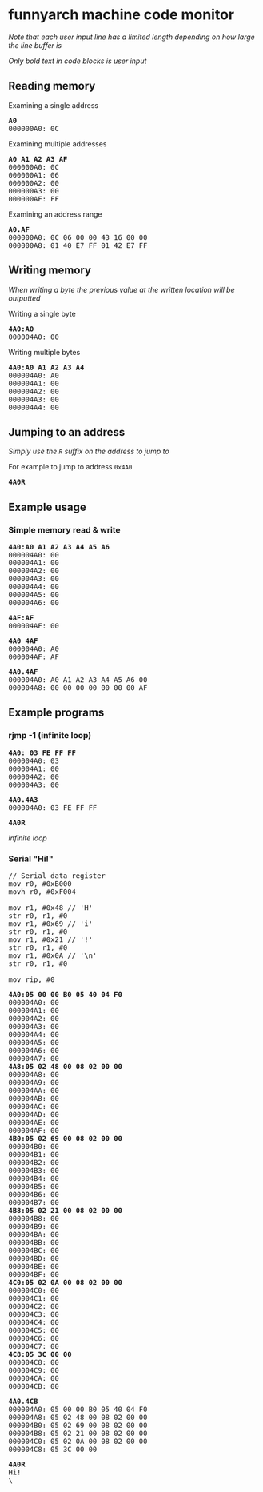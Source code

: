 # funnyarch machine code monitor

_Note that each user input line has a limited length depending on how large the line buffer is_

_Only bold text in code blocks is user input_

## Reading memory

Examining a single address
<pre>
<b>A0</b>
000000A0: 0C
</pre>

Examining multiple addresses
<pre>
<b>A0 A1 A2 A3 AF</b>
000000A0: 0C
000000A1: 06
000000A2: 00
000000A3: 00
000000AF: FF
</pre>

Examining an address range
<pre>
<b>A0.AF</b>
000000A0: 0C 06 00 00 43 16 00 00
000000A8: 01 40 E7 FF 01 42 E7 FF
</pre>

## Writing memory

_When writing a byte the previous value at the written location will be outputted_

Writing a single byte
<pre>
<b>4A0:A0</b>
000004A0: 00
</pre>

Writing multiple bytes
<pre>
<b>4A0:A0 A1 A2 A3 A4</b>
000004A0: A0
000004A1: 00
000004A2: 00
000004A3: 00
000004A4: 00
</pre>

## Jumping to an address

_Simply use the ``R`` suffix on the address to jump to_

For example to jump to address ``0x4A0``
<pre>
<b>4A0R</b>
</pre>

## Example usage

### Simple memory read & write

<pre>
<b>4A0:A0 A1 A2 A3 A4 A5 A6</b>
000004A0: 00
000004A1: 00
000004A2: 00
000004A3: 00
000004A4: 00
000004A5: 00
000004A6: 00
</pre>

<pre>
<b>4AF:AF</b>
000004AF: 00
</pre>

<pre>
<b>4A0 4AF</b>
000004A0: A0
000004AF: AF
</pre>

<pre>
<b>4A0.4AF</b>
000004A0: A0 A1 A2 A3 A4 A5 A6 00
000004A8: 00 00 00 00 00 00 00 AF
</pre>

## Example programs

### rjmp -1 (infinite loop)

<pre>
<b>4A0: 03 FE FF FF</b>
000004A0: 03
000004A1: 00
000004A2: 00
000004A3: 00
</pre>

<pre>
<b>4A0.4A3</b>
000004A0: 03 FE FF FF
</pre>

<pre>
<b>4A0R</b>
</pre>
_infinite loop_

### Serial "Hi!"

<pre>
// Serial data register
mov r0, #0xB000
movh r0, #0xF004

mov r1, #0x48 // 'H'
str r0, r1, #0
mov r1, #0x69 // 'i'
str r0, r1, #0
mov r1, #0x21 // '!'
str r0, r1, #0
mov r1, #0x0A // '\n'
str r0, r1, #0

mov rip, #0
</pre>

<pre>
<b>4A0:05 00 00 B0 05 40 04 F0</b>
000004A0: 00
000004A1: 00
000004A2: 00
000004A3: 00
000004A4: 00
000004A5: 00
000004A6: 00
000004A7: 00
<b>4A8:05 02 48 00 08 02 00 00</b>
000004A8: 00
000004A9: 00
000004AA: 00
000004AB: 00
000004AC: 00
000004AD: 00
000004AE: 00
000004AF: 00
<b>4B0:05 02 69 00 08 02 00 00</b>
000004B0: 00
000004B1: 00
000004B2: 00
000004B3: 00
000004B4: 00
000004B5: 00
000004B6: 00
000004B7: 00
<b>4B8:05 02 21 00 08 02 00 00</b>
000004B8: 00
000004B9: 00
000004BA: 00
000004BB: 00
000004BC: 00
000004BD: 00
000004BE: 00
000004BF: 00
<b>4C0:05 02 0A 00 08 02 00 00</b>
000004C0: 00
000004C1: 00
000004C2: 00
000004C3: 00
000004C4: 00
000004C5: 00
000004C6: 00
000004C7: 00
<b>4C8:05 3C 00 00</b>
000004C8: 00
000004C9: 00
000004CA: 00
000004CB: 00
</pre>

<pre>
<b>4A0.4CB</b>
000004A0: 05 00 00 B0 05 40 04 F0
000004A8: 05 02 48 00 08 02 00 00
000004B0: 05 02 69 00 08 02 00 00
000004B8: 05 02 21 00 08 02 00 00
000004C0: 05 02 0A 00 08 02 00 00
000004C8: 05 3C 00 00
</pre>

<pre>
<b>4A0R</b>
Hi!
\
</pre>
